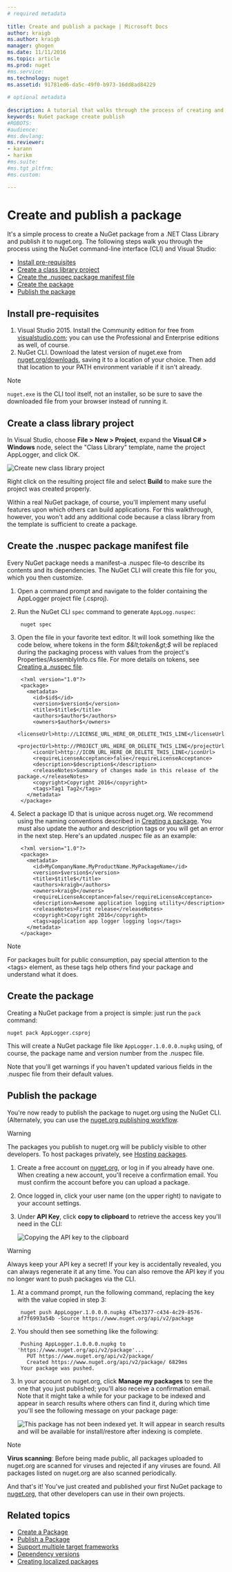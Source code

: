 ```yaml
--- 
# required metadata
 
title: Create and publish a package | Microsoft Docs
author: kraigb
ms.author: kraigb
manager: ghogen
ms.date: 11/11/2016
ms.topic: article
ms.prod: nuget
#ms.service:
ms.technology: nuget
ms.assetid: 91781ed6-da5c-49f0-b973-16dd8ad84229
 
# optional metadata
 
description: A tutorial that walks through the process of creating and publishing a NuGet package using a .NET class library using  the nuget.exe command-line interface and Visual Studio.
keywords: NuGet package create publish
#ROBOTS:
#audience:
#ms.devlang:
ms.reviewer:
- karann
- harikm
#ms.suite:
#ms.tgt_pltfrm:
#ms.custom:

---
```


# Create and publish a package

It's a simple process to create a NuGet package from a .NET Class Library and publish it to nuget.org. The following steps walk you through the process using the NuGet command-line interface (CLI) and Visual Studio:

- [Install pre-requisites](#install-pre-requisites)
- [Create a class library project](#create-a-class-library-project)
- [Create the .nuspec package manifest file](#create-the-nuspec-package-manifest-file)
- [Create the package](#create-the-package)
- [Publish the package](#publish-the-package)

## Install pre-requisites

1. Visual Studio 2015. Install the Community edition for free from [visualstudio.com](https://www.visualstudio.com/); you can use the Professional and Enterprise editions as well, of course.
1. NuGet CLI. Download the latest version of nuget.exe from [nuget.org/downloads](https://nuget.org/downloads), saving it to a location of your choice. Then add that location to your PATH environment variable if it isn't already.

> [!Note]
> `nuget.exe` is the CLI tool itself, not an installer, so be sure to save the downloaded file from your browser instead of running it.


## Create a class library project

In Visual Studio, choose **File > New > Project**, expand the **Visual C# > Windows** node, select the "Class Library" template, name the project AppLogger, and click OK.

![Create new class library project](media/QS_Create-01-NewProject.png)

Right click on the resulting project file and select **Build** to make sure the project was created properly.

Within a real NuGet package, of course, you'll implement many useful features upon which others can build applications. For this walkthrough, however, you won't add any additional code because a class library from the template is sufficient to create a package. 

## Create the .nuspec package manifest file

Every NuGet package needs a manifest–a .nuspec file–to describe its contents and its dependencies. The NuGet CLI will create this file for you, which you then customize.

1. Open a command prompt and navigate to the folder containing the AppLogger project file (.csproj).
1. Run the NuGet CLI `spec` command to generate `AppLogg.nuspec`:

        nuget spec

1. Open the file in your favorite text editor. It will look something like the code below, where tokens in the form *$&lt;token&gt;$* will be replaced during the packaging process with values from the project's Properties/AssemblyInfo.cs file. For more details on tokens, see [Creating a .nuspec file](../create-packages/creating-a-package.md#creating-the-nuspec-file).

        <?xml version="1.0"?>
        <package>
          <metadata>
            <id>$id$</id>
            <version>$version$</version>
            <title>$title$</title>
            <authors>$author$</authors>
            <owners>$author$</owners>
            <licenseUrl>http://LICENSE_URL_HERE_OR_DELETE_THIS_LINE</licenseUrl>
            <projectUrl>http://PROJECT_URL_HERE_OR_DELETE_THIS_LINE</projectUrl>
            <iconUrl>http://ICON_URL_HERE_OR_DELETE_THIS_LINE</iconUrl>
            <requireLicenseAcceptance>false</requireLicenseAcceptance>
            <description>$description$</description>
            <releaseNotes>Summary of changes made in this release of the package.</releaseNotes>
            <copyright>Copyright 2016</copyright>
            <tags>Tag1 Tag2</tags>
          </metadata>
        </package>

1. Select a package ID that is unique across nuget.org. We recommend using the naming conventions described in [Creating a package](../create-packages/creating-a-package.md#choosing-a-unique-package-identifier-and-setting-the-version-number). You must also update the author and description tags or you will get an error in the next step. Here's an updated .nuspec file as an example:

        <?xml version="1.0"?>
        <package>
          <metadata>
            <id>MyCompanyName.MyProductName.MyPackageName</id>
            <version>$version$</version>
            <title>$title$</title>
            <authors>kraigb</authors>
            <owners>kraigb</owners>
            <requireLicenseAcceptance>false</requireLicenseAcceptance>
            <description>Awesome application logging utility</description>
            <releaseNotes>First release</releaseNotes>
            <copyright>Copyright 2016</copyright>
            <tags>application app logger logging logs</tags>
          </metadata>
        </package>

> [!Note]
> For packages built for public consumption, pay special attention to the &lt;tags&gt; element, as these tags help others find your package and understand what it does.

## Create the package

Creating a NuGet package from a project is simple: just run the `pack` command:

    nuget pack AppLogger.csproj

This will create a NuGet package file like `AppLogger.1.0.0.0.nupkg` using, of course, the package name and version number from the .nuspec file.

Note that you'll get warnings if you haven't updated various fields in the .nuspec file from their default values.


## Publish the package

You're now ready to publish the package to nuget.org using the NuGet CLI. (Alternately, you can use the [nuget.org publishing workflow](../create-packages/publish-a-package.md#publish-to-nugetorg).

> [!Warning]
> The packages you publish to nuget.org will be publicly visible to other developers. To host packages privately, see [Hosting packages](../hosting-packages/overview.md).


1. Create a free account on [nuget.org](https://www.nuget.org/users/account/LogOn?returnUrl=%2F), or log in if you already have one. When creating a new account, you'll receive a confirmation email. You must confirm the account before you can upload a package.
1. Once logged in, click your user name (on the upper right) to navigate to your account settings.
1. Under **API Key**, click **copy to clipboard** to retrieve the access key you'll need in the CLI:

    ![Copying the API key to the clipboard](media/QS_Create-02-APIKey.png)

> [!Warning]
> Always keep your API key a secret! If your key is accidentally revealed, you can always regenerate it at any time. You can also remove the API key if you no longer want to push packages via the CLI.


1. At a command prompt, run the following command, replacing the key with the value copied in step 3:

        nuget push AppLogger.1.0.0.0.nupkg 47be3377-c434-4c29-8576-af7f6993a54b -Source https://www.nuget.org/api/v2/package

1. You should then see something like the following:

        Pushing AppLogger.1.0.0.0.nupkg to 'https://www.nuget.org/api/v2/package'...
          PUT https://www.nuget.org/api/v2/package/
          Created https://www.nuget.org/api/v2/package/ 6829ms
        Your package was pushed.


1. In your account on nuget.org, click **Manage my packages** to see the one that you just published; you'll also receive a confirmation email. Note that it might take a while for your package to be indexed and appear in search results where others can find it, during which time you'll see the following message on your package page: 

    ![This package has not been indexed yet. It will appear in search results and will be available for install/restore after indexing is complete.](media/QS_Create-03-NotIndexed.png)

> [!Note]
> **Virus scanning**: Before being made public, all packages uploaded to nuget.org are scanned for viruses and rejected if any viruses are found. All packages listed on nuget.org are also scanned periodically.

And that's it! You've just created and published your first NuGet package to [nuget.org](https://www.nuget.org/), that other developers can use in their own projects.

## Related topics

- [Create a Package](../create-packages/creating-a-package.md)
- [Publish a Package](../create-packages/publish-a-package.md)
- [Support multiple target frameworks](../create-packages/supporting-multiple-target-frameworks.md)
- [Dependency versions](../create-packages/dependency-versions.md)
- [Creating localized packages](../create-packages/creating-localized-packages.md)